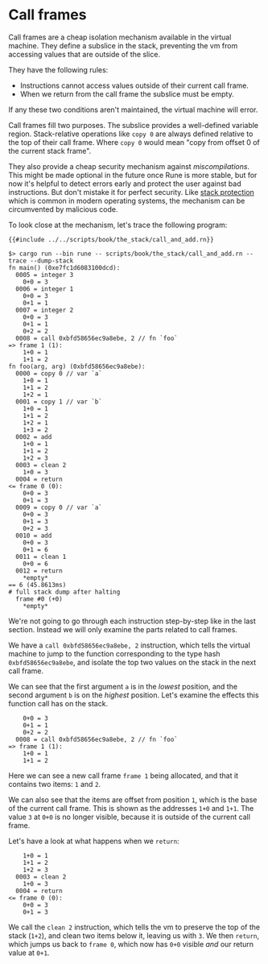 # Call frames

Call frames are a cheap isolation mechanism available in the virtual machine.
They define a subslice in the stack, preventing the vm from accessing values
that are outside of the slice.

They have the following rules:
* Instructions cannot access values outside of their current call frame.
* When we return from the call frame the subslice must be empty.

If any these two conditions aren't maintained, the virtual machine will error.

Call frames fill two purposes. The subslice provides a well-defined variable
region. Stack-relative operations like `copy 0` are always defined relative to
the top of their call frame. Where `copy 0` would mean "copy from offset 0 of
the current stack frame".

They also provide a cheap security mechanism against *miscompilations*. This
might be made optional in the future once Rune is more stable, but for now it's
helpful to detect errors early and protect the user against bad instructions.
But don't mistake it for perfect security. Like [stack protection] which is
common in modern operating systems, the mechanism can be circumvented by
malicious code. 

[stack protection]: https://en.wikipedia.org/wiki/Buffer_overflow_protection

To look close at the mechanism, let's trace the following program:

```rune
{{#include ../../scripts/book/the_stack/call_and_add.rn}}
```

```text
$> cargo run --bin rune -- scripts/book/the_stack/call_and_add.rn --trace --dump-stack
fn main() (0xe7fc1d6083100dcd):
  0005 = integer 3
    0+0 = 3
  0006 = integer 1
    0+0 = 3
    0+1 = 1
  0007 = integer 2
    0+0 = 3
    0+1 = 1
    0+2 = 2
  0008 = call 0xbfd58656ec9a8ebe, 2 // fn `foo`
=> frame 1 (1):
    1+0 = 1
    1+1 = 2
fn foo(arg, arg) (0xbfd58656ec9a8ebe):
  0000 = copy 0 // var `a`
    1+0 = 1
    1+1 = 2
    1+2 = 1
  0001 = copy 1 // var `b`
    1+0 = 1
    1+1 = 2
    1+2 = 1
    1+3 = 2
  0002 = add
    1+0 = 1
    1+1 = 2
    1+2 = 3
  0003 = clean 2
    1+0 = 3
  0004 = return
<= frame 0 (0):
    0+0 = 3
    0+1 = 3
  0009 = copy 0 // var `a`
    0+0 = 3
    0+1 = 3
    0+2 = 3
  0010 = add
    0+0 = 3
    0+1 = 6
  0011 = clean 1
    0+0 = 6
  0012 = return
    *empty*
== 6 (45.8613ms)
# full stack dump after halting
  frame #0 (+0)
    *empty*
```

We're not going to go through each instruction step-by-step like in the last
section. Instead we will only examine the parts related to call frames.

We have a `call 0xbfd58656ec9a8ebe, 2` instruction, which tells the virtual
machine to jump to the function corresponding to the type hash
`0xbfd58656ec9a8ebe`, and isolate the top two values on the stack in the next
call frame.

We can see that the first argument `a` is in the *lowest* position, and the
second argument `b` is on the *highest* position. Let's examine the effects this
function call has on the stack.

```text
    0+0 = 3
    0+1 = 1
    0+2 = 2
  0008 = call 0xbfd58656ec9a8ebe, 2 // fn `foo`
=> frame 1 (1):
    1+0 = 1
    1+1 = 2
```

Here we can see a new call frame `frame 1` being allocated, and that it contains
two items: `1` and `2`.

We can also see that the items are offset from position `1`, which is the base
of the current call frame. This is shown as the addresses `1+0` and `1+1`. The
value `3` at `0+0` is no longer visible, because it is outside of the current
call frame.

Let's have a look at what happens when we `return`:

```
    1+0 = 1
    1+1 = 2
    1+2 = 3
  0003 = clean 2
    1+0 = 3
  0004 = return
<= frame 0 (0):
    0+0 = 3
    0+1 = 3
```

We call the `clean 2` instruction, which tells the vm to preserve the top of the
stack (`1+2`), and clean two items below it, leaving us with `3`. We then
`return`, which jumps us back to `frame 0`, which now has `0+0` visible *and*
our return value at `0+1`.

